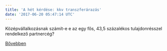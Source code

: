 ```yaml
---
title: 'A hét kérdése: kkv transzferárazás'
date: '2017-06-20 05:47:14 UTC'
---
```


Középvállalkozásnak számít-e e az egy fős, 43,5 százalékos tulajdonrésszel rendelkező partnercég?


[Bővebben](http://ift.tt/2tI3H0A)
